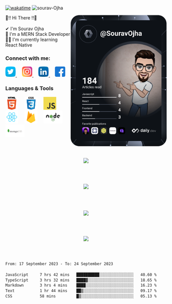 [![wakatime](https://wakatime.com/badge/user/062ae067-92b3-487a-8b59-49d23a55c735.svg)](https://wakatime.com/@062ae067-92b3-487a-8b59-49d23a55c735) <span> <img src='https://komarev.com/ghpvc/?username=sourav-ojha&label=Views&color=blue&style=plastic%22' alt='sourav-Ojha' > </span>

<div align="left">
  
  
<a href="https://app.daily.dev/SouravOjha">
  <img 
       src="https://github.com/sourav-ojha/sourav-ojha/blob/main/devcard.svg"
       width="300" 
       alt="sourav ojha's Dev Card"
       align='right'
       />
  </a>
🤍!! Hi There !!🤍 <br /><br />
 ✔  I'm Sourav Ojha <br />
<!-- - 👀 I'm currently Pursuing Bachelors of Computer Application (BCA) -->
 👀 I'm a MERN Stack Developer <br />
 👨‍💻 I'm currently learning React Native <br />

</div>
<!-- dummy -->

### Connect with me:

<p>
<a target="_blank" href="https://twitter.com/subhamojha9" > <img  alt="sourav-ojha | Twitter" width="32px" src="images/twitter.png" /> </a> &nbsp; &nbsp;
<a target="_blank" href="https://www.instagram.com/ojha_sourav2001/" > <img  alt="sourav-ojha | Instagram" width="32px" src="images/instagram.png" /> </a> &nbsp; &nbsp;
<a target="_blank" href="https://www.linkedin.com/in/sourav-ojha/" > <img  alt="sourav-ojha | LinkedIn" width="32px" src="images/linkedin.png" /> </a>&nbsp; &nbsp;
<a target="_blank" href="https://www.facebook.com/Ojha.sourAv.26/" > <img  alt="sourav-ojha | Facebook" width="32px" src="images/facebook.png" /> </a>
</p>

### Languages & Tools

<p align="">
<!-- <code> -->
<img height="40" src="images/html.png">
<!-- </code> -->
 &nbsp; &nbsp; 
<!-- <code> -->
<img height="40" src="images/css.png">
<!-- </code> -->
 &nbsp; &nbsp;
<!-- <code> -->
<img height="40" src="images/js.png">
<!-- </code> -->
 &nbsp; &nbsp;
<!-- <code> -->
<img height="40" src="images/react.png">
<!-- </code> -->
 &nbsp; &nbsp;
<!-- <code> -->
<img height="40" src="images/firebase.png">
<!-- </code> -->
 &nbsp; &nbsp;
<!-- <code> -->
<img height="40" src="images/nodejs.png">
<!-- </code> -->
 &nbsp; &nbsp;
<!-- <code> -->
<img height="40" src="images/mongodb.png">
<!-- </code> -->
 &nbsp; &nbsp;
</p>

<br />

<!-- [<img  align="left" alt="sourav-ojha | Twitter" width="22px" src="images/twitter.png" />][twitter]j
[<img align="left" alt="sourav-ojha | LinkedIn" width="22px" src="images/linkedin.png" />][linkedin]
[<img align="left" alt="sourav-ojha | Instagram" width="22px" src="images/instagram.png" />][instagram]
[<img align="left" alt="sourav-ojha | Facebook" width="22px" src="images/facebook.png" />][facebook]
--!>



<!--
[twitter]: https://twitter.com/subhamojha9
[instagram]: https://www.instagram.com/ojha_sourav2001/
[linkedin]: https://www.linkedin.com/in/sourav-coder/
[facebook]: https://www.facebook.com/Ojha.sourAv.26/
--!>



<br />
<p align="center">
<a align="center" href="https://sites.google.com/view/souravojha/home" >
<img src="https://img.shields.io/badge/PortfolioWebsite-sourav_ojha-2648ff?style=flat-square&logo=google-chrome" />
</a>
  </p>
<br />
<br />

<p align='center'>
  <img src="https://github-readme-streak-stats.herokuapp.com/?user=sourav-ojha&theme=flag-india"/>
  </p>

 <br />
  <br />
 <p align='center'>
 <a  href='#' >
     <img align='center' src='https://github-readme-stats.vercel.app/api/top-langs/?username=sourav-ojha&layout=compact&hide=handlebars&theme=flag-india' />
  </a>
</p>
  <br />
  <br />
<p align='center'>
  <a  href='#' >
     <img align='center' src='https://github-readme-stats.vercel.app/api?username=sourav-ojha&show_icons=true&theme=flag-india&hide=prs&border_radius=10px&' />
  </a>
  </p>
  <br />
  <br />

<!--  <p> <img src="https://wakatime.com/share/@sourav_ojha/ffb56595-a404-4408-ab0b-602c423d7591.svg" width='450px' height='300px' />
 <img  src="https://wakatime.com/share/@sourav_ojha/e173b068-91b0-485f-aba4-2bcc47d39e68.svg" width:'300px' height='300px' />
</p> -->
<!--START_SECTION:waka-->

```txt
From: 17 September 2023 - To: 24 September 2023

JavaScript     7 hrs 42 mins   ██████████░░░░░░░░░░░░░░░   40.60 %
TypeScript     3 hrs 32 mins   ████▓░░░░░░░░░░░░░░░░░░░░   18.65 %
Markdown       3 hrs 4 mins    ████░░░░░░░░░░░░░░░░░░░░░   16.23 %
Text           1 hr 44 mins    ██▒░░░░░░░░░░░░░░░░░░░░░░   09.17 %
CSS            58 mins         █▒░░░░░░░░░░░░░░░░░░░░░░░   05.13 %
```

<!--END_SECTION:waka-->
